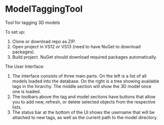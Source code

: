 # ModelTaggingTool
Tool for tagging 3D models

To set up:

1. Clone or download repo as ZIP.
2. Open project in VS12 or VS13 (need to have NuGet to download packages).
3. Build project. NuGet should download required packages automatically.

The User Interface:
1. The interface consists of three main parts. On the left is a list of all 
models loaded into the database. On the right is a tree showing available tags 
in the hirarchy. The middle section will show the 3D model once one is loaded.
2. The toolbars above the tag and model sections have buttons that allow you to 
add new, refresh, or delete selected objects from the respective lists.
3. The status bar at the bottom of the UI shows the username that will be attached 
to new tags, as well as the current path to the model directory.
